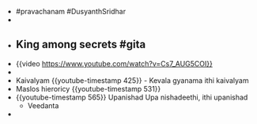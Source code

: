 - #pravachanam #DusyanthSridhar
-
- ## King among secrets #gita
- {{video https://www.youtube.com/watch?v=Cs7_AUG5COI}}
-
- Kaivalyam {{youtube-timestamp 425}} - Kevala gyanama ithi kaivalyam
- Maslos hieroricy {{youtube-timestamp 531}}
- {{youtube-timestamp 565}} Upanishad Upa nishadeethi, ithi upanishad
	- Veedanta
-